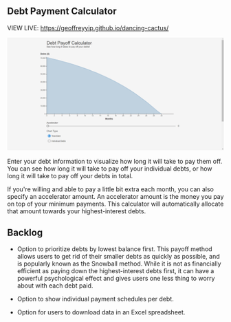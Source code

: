 ## Debt Payment Calculator

VIEW LIVE: https://geoffreyyip.github.io/dancing-cactus/

![preview](demo.gif)

Enter your debt information to visualize how long it will take to pay them off. You can see how long it will take to pay off your individual debts, or how long it will take to pay off your debts in total.

If you're willing and able to pay a little bit extra each month, you can also specify an accelerator amount. An accelerator amount is the money you pay on top of your minimum payments. This calculator will automatically allocate that amount towards your highest-interest debts.

## Backlog

- Option to prioritize debts by lowest balance first. This payoff method allows users to get rid of their smaller debts as quickly as possible, and is popularly known as the Snowball method. While it is not as financially efficient as paying down the highest-interest debts first, it can have a powerful psychological effect and gives users one less thing to worry about with each debt paid.

- Option to show individual payment schedules per debt.

- Option for users to download data in an Excel spreadsheet.
